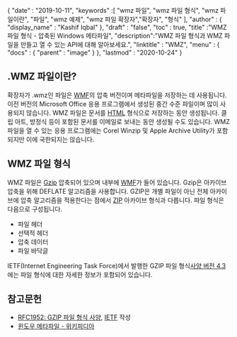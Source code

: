 {
  "date" : "2019-10-11",
  "keywords" :[ "wmz 파일", "wmz 파일 형식", "wmz 파일이란", "파일", "wmz 예제", "wmz 파일 확장자","확장자", "형식" ],
  "author" : {
    "display_name" : "Kashif Iqbal"
},
  "draft" : "false",
  "toc" : true,
  "title" :"WMZ 파일 형식 - 압축된 Windows 메타파일",
  "description":"WMZ 파일 형식과 WMZ 파일을 만들고 열 수 있는 API에 대해 알아보세요.",
  "linktitle" : "WMZ",
  "menu" : {
    "docs" : {
      "parent" : "image"
}
},
  "lastmod" : "2020-10-24"
}

## .WMZ 파일이란?

확장자가 .wmz인 파일은 [WMF](/ko/image/wmf/)의 압축 버전이며 메타파일을 저장하는 데 사용됩니다. 이전 버전의 Microsoft Office 응용 프로그램에서 생성된 중간 수준 파일이며 많이 사용되지 않습니다. WMZ 파일은 문서를 [HTML](/ko/web/html/) 형식으로 저장하는 동안 생성됩니다. 클립 아트, 방정식 등이 포함된 문서를 이메일로 보내는 동안 생성될 수도 있습니다. WMZ 파일을 열 수 있는 응용 프로그램에는 Corel Winzip 및 Apple Archive Utility가 포함되지만 이에 국한되지는 않습니다.

## WMZ 파일 형식

WMZ 파일은 [Gzip](/ko/compression/gz/) 압축되어 있으며 내부에 [WMF](/ko/image/wmf/)가 들어 있습니다. Gzip은 아카이브 압축을 위해 DEFLATE 알고리즘을 사용합니다. GZIP은 개별 파일이 아닌 전체 아카이브에 압축 알고리즘을 적용한다는 점에서 [ZIP](/ko/compression/zip/) 아카이브 형식과 다릅니다. 파일 형식은 다음으로 구성됩니다.

* 파일 헤더
* 선택적 헤더
* 압축 데이터
* 파일 바닥글

IETF(Internet Engineering Task Force)에서 발행한 GZIP 파일 형식[사양 버전 4.3](https://datatracker.ietf.org/doc/html/rfc1952)에는 파일 형식에 대한 자세한 정보가 포함되어 있습니다.

## 참고문헌

* [RFC1952: GZIP 파일 형식 사양](https://datatracker.ietf.org/doc/html/rfc1952), [IETF](https://www.ietf.org) 작성
* [윈도우 메타파일 - 위키피디아](https://en.wikipedia.org/wiki/Windows_Metafile)

